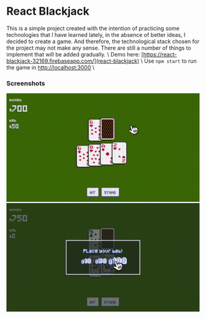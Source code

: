 # React Blackjack

This is a simple project created with the intention of practicing some technologies that I have learned lately, in the absence of better ideas, I decided to create a game. And therefore, the technological stack chosen for the project may not make any sense.
There are still a number of things to implement that will be added gradually.
\\
Demo here: [https://react-blackjack-32169.firebaseapp.com/](react-blackjack)
\\
Use `npm start` to run the game in [http://localhost:3000](http://localhost:3000)
\\
### Screenshots
![Game play screenshot](src/assets/images/screenshots/sc1.png)
![Game play screenshot](/src/assets/images/screenshots/sc2.png)
